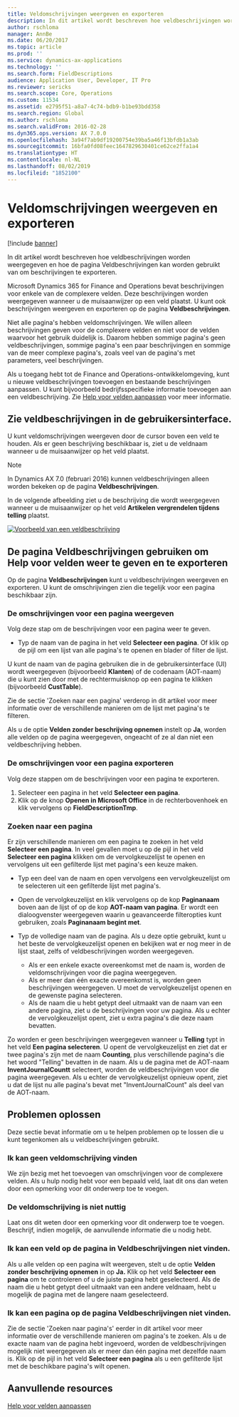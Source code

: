 ```yaml
---
title: Veldomschrijvingen weergeven en exporteren
description: In dit artikel wordt beschreven hoe veldbeschrijvingen worden weergegeven en hoe de pagina Veldbeschrijvingen kan worden gebruikt van om beschrijvingen te exporteren.
author: rschloma
manager: AnnBe
ms.date: 06/20/2017
ms.topic: article
ms.prod: ''
ms.service: dynamics-ax-applications
ms.technology: ''
ms.search.form: FieldDescriptions
audience: Application User, Developer, IT Pro
ms.reviewer: sericks
ms.search.scope: Core, Operations
ms.custom: 11534
ms.assetid: e2795f51-a8a7-4c74-bdb9-b1be93bdd358
ms.search.region: Global
ms.author: rschloma
ms.search.validFrom: 2016-02-28
ms.dyn365.ops.version: AX 7.0.0
ms.openlocfilehash: 3a94f7ab9df19200754e39ba5a46f13bfdb1a3ab
ms.sourcegitcommit: 16bfa0fd08feec1647829630401ce62ce2ffa1a4
ms.translationtype: HT
ms.contentlocale: nl-NL
ms.lasthandoff: 08/02/2019
ms.locfileid: "1852100"
---
```

# <a name="view-and-export-field-descriptions"></a>Veldomschrijvingen weergeven en exporteren

[!include [banner](../includes/banner.md)]

In dit artikel wordt beschreven hoe veldbeschrijvingen worden weergegeven en hoe de pagina Veldbeschrijvingen kan worden gebruikt van om beschrijvingen te exporteren.

Microsoft Dynamics 365 for Finance and Operations bevat beschrijvingen voor enkele van de complexere velden. Deze beschrijvingen worden weergegeven wanneer u de muisaanwijzer op een veld plaatst. U kunt ook beschrijvingen weergeven en exporteren op de pagina **Veldbeschrijvingen**.

Niet alle pagina's hebben veldomschrijvingen. We willen alleen beschrijvingen geven voor de complexere velden en niet voor de velden waarvoor het gebruik duidelijk is. Daarom hebben sommige pagina's geen veldbeschrijvingen, sommige pagina's een paar beschrijvingen en sommige van de meer complexe pagina's, zoals veel van de pagina's met parameters, veel beschrijvingen.

Als u toegang hebt tot de Finance and Operations-ontwikkelomgeving, kunt u nieuwe veldbeschrijvingen toevoegen en bestaande beschrijvingen aanpassen. U kunt bijvoorbeeld bedrijfsspecifieke informatie toevoegen aan een veldbeschrijving. Zie [Help voor velden aanpassen](../../dev-itpro/user-interface/customize-field-help.md) voor meer informatie.

## <a name="see-field-descriptions-in-the-user-interface"></a>Zie veldbeschrijvingen in de gebruikersinterface.

U kunt veldomschrijvingen weergeven door de cursor boven een veld te houden. Als er geen beschrijving beschikbaar is, ziet u de veldnaam wanneer u de muisaanwijzer op het veld plaatst.

> [!NOTE]
> In Dynamics AX 7.0 (februari 2016) kunnen veldbeschrijvingen alleen worden bekeken op de pagina **Veldbeschrijvingen**.

In de volgende afbeelding ziet u de beschrijving die wordt weergegeven wanneer u de muisaanwijzer op het veld **Artikelen vergrendelen tijdens telling** plaatst.

[![Voorbeeld van een veldbeschrijving](./media/field-description.png)](./media/field-description.png)

## <a name="use-the-field-descriptions-page-to-view-and-export-field-help"></a>De pagina Veldbeschrijvingen gebruiken om Help voor velden weer te geven en te exporteren

Op de pagina **Veldbeschrijvingen** kunt u veldbeschrijvingen weergeven en exporteren. U kunt de omschrijvingen zien die tegelijk voor een pagina beschikbaar zijn.

### <a name="view-the-descriptions-for-a-page"></a>De omschrijvingen voor een pagina weergeven

Volg deze stap om de beschrijvingen voor een pagina weer te geven.

- Typ de naam van de pagina in het veld **Selecteer een pagina**. Of klik op de pijl om een lijst van alle pagina's te openen en blader of filter de lijst.

U kunt de naam van de pagina gebruiken die in de gebruikersinterface (UI) wordt weergegeven (bijvoorbeeld **Klanten**) of de codenaam (AOT-naam) die u kunt zien door met de rechtermuisknop op een pagina te klikken (bijvoorbeeld **CustTable**).

Zie de sectie 'Zoeken naar een pagina' verderop in dit artikel voor meer informatie over de verschillende manieren om de lijst met pagina's te filteren.

Als u de optie **Velden zonder beschrijving opnemen** instelt op **Ja**, worden alle velden op de pagina weergegeven, ongeacht of ze al dan niet een veldbeschrijving hebben.

### <a name="export-the-descriptions-for-a-page"></a>De omschrijvingen voor een pagina exporteren

Volg deze stappen om de beschrijvingen voor een pagina te exporteren.

1. Selecteer een pagina in het veld **Selecteer een pagina**.
2. Klik op de knop **Openen in Microsoft Office** in de rechterbovenhoek en klik vervolgens op **FieldDescriptionTmp**.

### <a name="searching-for-a-page"></a>Zoeken naar een pagina

Er zijn verschillende manieren om een pagina te zoeken in het veld **Selecteer een pagina**. In veel gevallen moet u op de pijl in het veld **Selecteer een pagina** klikken om de vervolgkeuzelijst te openen en vervolgens uit een gefilterde lijst met pagina's een keuze maken.

- Typ een deel van de naam en open vervolgens een vervolgkeuzelijst om te selecteren uit een gefilterde lijst met pagina's.
- Open de vervolgkeuzelijst en klik vervolgens op de kop **Paginanaam** boven aan de lijst of op de kop **AOT-naam van pagina**. Er wordt een dialoogvenster weergegeven waarin u geavanceerde filteropties kunt gebruiken, zoals **Paginanaam begint met**.
- Typ de volledige naam van de pagina. Als u deze optie gebruikt, kunt u het beste de vervolgkeuzelijst openen en bekijken wat er nog meer in de lijst staat, zelfs of veldbeschrijvingen worden weergegeven.

    - Als er een enkele exacte overeenkomst met de naam is, worden de veldomschrijvingen voor die pagina weergegeven.
    - Als er meer dan één exacte overeenkomst is, worden geen beschrijvingen weergegeven. U moet de vervolgkeuzelijst openen en de gewenste pagina selecteren.
    - Als de naam die u hebt getypt deel uitmaakt van de naam van een andere pagina, ziet u de beschrijvingen voor uw pagina. Als u echter de vervolgkeuzelijst opent, ziet u extra pagina's die deze naam bevatten.

Zo worden er geen beschrijvingen weergegeven wanneer u **Telling** typt in het veld **Een pagina selecteren**. U opent de vervolgkeuzelijst en ziet dat er twee pagina's zijn met de naam **Counting**, plus verschillende pagina's die het woord "Telling" bevatten in de naam. Als u de pagina met de AOT-naam **InventJournalCountt** selecteert, worden de veldbeschrijvingen voor die pagina weergegeven. Als u echter de vervolgkeuzelijst opnieuw opent, ziet u dat de lijst nu alle pagina's bevat met "InventJournalCount" als deel van de AOT-naam.

## <a name="troubleshooting"></a>Problemen oplossen

Deze sectie bevat informatie om u te helpen problemen op te lossen die u kunt tegenkomen als u veldbeschrijvingen gebruikt.

### <a name="i-cant-find-a-field-description"></a>Ik kan geen veldomschrijving vinden

We zijn bezig met het toevoegen van omschrijvingen voor de complexere velden. Als u hulp nodig hebt voor een bepaald veld, laat dit ons dan weten door een opmerking voor dit onderwerp toe te voegen.

### <a name="the-field-description-isnt-helpful"></a>De veldomschrijving is niet nuttig

Laat ons dit weten door een opmerking voor dit onderwerp toe te voegen. Beschrijf, indien mogelijk, de aanvullende informatie die u nodig hebt.

### <a name="i-cant-find-a-field-on-the-field-descriptions-page"></a>Ik kan een veld op de pagina in Veldbeschrijvingen niet vinden.

Als u alle velden op een pagina wilt weergeven, stelt u de optie **Velden zonder beschrijving opnemen** in op **Ja.** Klik op het veld **Selecteer een pagina** om te controleren of u de juiste pagina hebt geselecteerd. Als de naam die u hebt getypt deel uitmaakt van een andere veldnaam, hebt u mogelijk de pagina met de langere naam geselecteerd.

### <a name="i-cant-find-a-page-on-the-field-descriptions-page"></a>Ik kan een pagina op de pagina Veldbeschrijvingen niet vinden.

Zie de sectie 'Zoeken naar pagina's' eerder in dit artikel voor meer informatie over de verschillende manieren om pagina's te zoeken. Als u de exacte naam van de pagina hebt ingevoerd, worden de veldbeschrijvingen mogelijk niet weergegeven als er meer dan één pagina met dezelfde naam is. Klik op de pijl in het veld **Selecteer een pagina** als u een gefilterde lijst met de beschikbare pagina's wilt openen.

## <a name="additional-resources"></a>Aanvullende resources

[Help voor velden aanpassen](../../dev-itpro/user-interface/customize-field-help.md)
